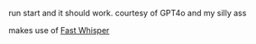 run start and it should work. courtesy of GPT4o and my silly ass

makes use of [Fast Whisper](https://github.com/SYSTRAN/faster-whisper)
